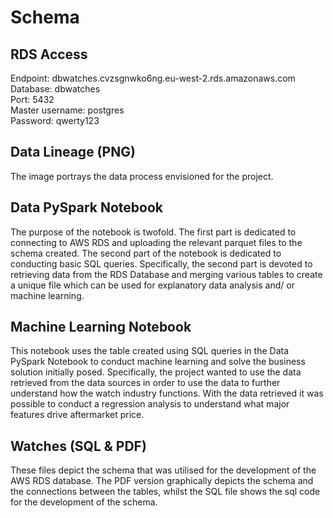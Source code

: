 # Schema

## RDS Access

Endpoint: dbwatches.cvzsgnwko6ng.eu-west-2.rds.amazonaws.com <br>
Database: dbwatches <br>
Port: 5432 <br>
Master username: postgres <br>
Password: qwerty123


## Data Lineage (PNG)

The image portrays the data process envisioned for the project.

## Data PySpark Notebook

The purpose of the notebook is twofold. The first part is dedicated to connecting to AWS RDS and uploading the relevant parquet files to the schema created. The second part of the notebook is dedicated to conducting basic SQL queries. Specifically, the second part is devoted to retrieving data from the RDS Database and merging various tables to create a unique file which can be used for explanatory data analysis and/ or machine learning.

## Machine Learning Notebook

This notebook uses the table created using SQL queries in the Data PySpark Notebook to conduct machine learning and solve the business solution initially posed. Specifically, the project wanted to use the data retrieved from the data sources in order to use the data to further understand how the watch industry functions. With the data retrieved it was possible to conduct a regression analysis to understand what major features drive aftermarket price.


## Watches (SQL & PDF)

These files depict the schema that was utilised for the development of the AWS RDS database. The PDF version graphically depicts the schema and the connections between the tables, whilst the SQL file shows the sql code for the development of the schema.

